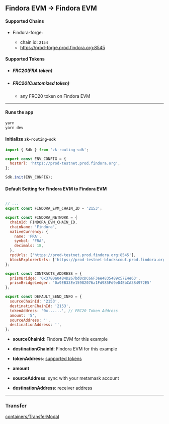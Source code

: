 ## Findora EVM → Findora EVM


#### Supported Chains

- Findora-forge:

  - chain id: `2154`
  - https://prod-forge.prod.findora.org:8545

<!-- - BSC-testnet:

  - chain id: `97`
  - https://data-seed-prebsc-1-s2.binance.org:8545

- Avalanche-testnet:

  - chain id: `43113`
  - https://api.avax-test.network/ext/bc/C/rpc

- Polygon-testnet:

  - chain id: `80001`
  - https://morning-cool-thunder.matic-testnet.quiknode.pro/5c6850724d8800e961585cbed802871151ed5a74 -->

#### Supported Tokens

- ##### FRC20(FRA token)
- ##### FRC20(Customized token)
  - any FRC20 token on Findora EVM

---

#### Runs the app

```bash
yarn
yarn dev
```

#### Initialize `zk-routing-sdk`



```js
import { Sdk } from 'zk-routing-sdk';

export const ENV_CONFIG = {
  hostUrl: 'https://prod-testnet.prod.findora.org',
};

Sdk.init(ENV_CONFIG);
```

#### Default Setting for Findora EVM to Findora EVM

```js

// ...
export const FINDORA_EVM_CHAIN_ID = '2153';

export const FINDORA_NETWORK = {
  chainId: FINDORA_EVM_CHAIN_ID,
  chainName: 'Findora',
  nativeCurrency: {
    name: 'FRA',
    symbol: 'FRA',
    decimals: 18,
  },
  rpcUrls: ['https://prod-testnet.prod.findora.org:8545'],
  blockExplorerUrls: ['https://prod-testnet-blockscout.prod.findora.org/'],
};

export const CONTRACTS_ADDRESS = {
  prismBridge: '0x3780a04B4D267bd0cDC66F3ee4835489c57E4e63',
  prismBridgeLedger: '0x9EB33Ee15982076a1Fd985Fd9eD4EbCA3B4972E5'
};

export const DEFAULT_SEND_INFO = {
  sourceChainId: '2153',
  destinationChainId: '2153',
  tokenAddress: '0x......', // FRC20 Token Address
  amount: '5',
  sourceAddress: '',
  destinationAddress: '',
};
```

- **sourceChainId**: Findora EVM for this example

- **destinationChainId**: Findora EVM for this example

- **tokenAddress**: [supported tokens](#supported-tokens)

- **amount**

- **sourceAddress**: sync with your metamask account

- **destinationAddress**: receiver address


---

### Transfer
[containers/TransferModal](https://github.com/FindoraNetwork/zkRouting-sdk-example/tree/main/src/containers/TransferModal)
